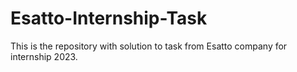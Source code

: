# Esatto-Internship-Task
This is the repository with solution to task from Esatto company for internship 2023.
